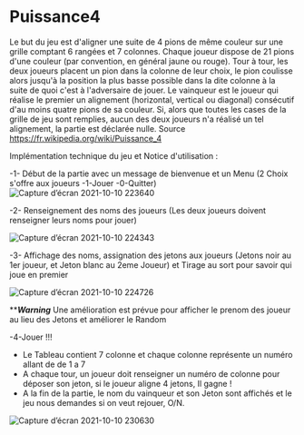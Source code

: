 # Puissance4

Le but du jeu est d'aligner une suite de 4 pions de même couleur sur une grille comptant 6 rangées et 7 colonnes. Chaque joueur dispose de 21 pions d'une couleur (par convention, en général jaune ou rouge). Tour à tour, les deux joueurs placent un pion dans la colonne de leur choix, le pion coulisse alors jusqu'à la position la plus basse possible dans la dite colonne à la suite de quoi c'est à l'adversaire de jouer. Le vainqueur est le joueur qui réalise le premier un alignement (horizontal, vertical ou diagonal) consécutif d'au moins quatre pions de sa couleur. Si, alors que toutes les cases de la grille de jeu sont remplies, aucun des deux joueurs n'a réalisé un tel alignement, la partie est déclarée nulle. Source https://fr.wikipedia.org/wiki/Puissance_4



Implémentation technique du jeu et Notice d'utilisation :

 -1- Début de la partie avec un message de bienvenue et un Menu (2 Choix s'offre aux joueurs -1-Jouer -0-Quitter)
  ![Capture d’écran 2021-10-10 223640](https://user-images.githubusercontent.com/49998325/136712349-78dbfa0c-584f-4f3b-bab3-333d287f0be1.jpg)
  
 -2- Renseignement des noms des joueurs (Les deux joueurs doivent renseigner leurs noms pour jouer)
              
  ![Capture d’écran 2021-10-10 224343](https://user-images.githubusercontent.com/49998325/136712502-db988279-94e4-4e8e-8b57-105b68d2825e.jpg)
  
 -3- Affichage des noms, assignation des jetons aux joueurs (Jetons noir au 1er joueur, et Jeton blanc au 2eme Joueur) et Tirage au sort pour savoir qui joue en premier
 
 ![Capture d’écran 2021-10-10 224726](https://user-images.githubusercontent.com/49998325/136712707-eb1ae858-e9ee-4e6e-9f30-0d96d51b5f6a.jpg)
 
*******Warning***** Une amélioration est prévue pour afficher le prenom des joueur au lieu des Jetons et améliorer le Random

-4-Jouer !!!

   - Le Tableau contient 7 colonne et chaque colonne représente un numéro allant de de 1 a 7 
   - A chaque tour, un joueur doit renseigner un numéro de colonne pour déposer son jeton, si le joueur aligne 4 jetons, Il gagne !
   - A la fin de la partie, le nom du vainqueur et son Jeton sont affichés et le jeu nous demandes si on veut rejouer, O/N.
      
![Capture d’écran 2021-10-10 230630](https://user-images.githubusercontent.com/49998325/136712989-cce1e8f0-5d0a-483b-9281-d18a57d974e2.jpg)
  
 



